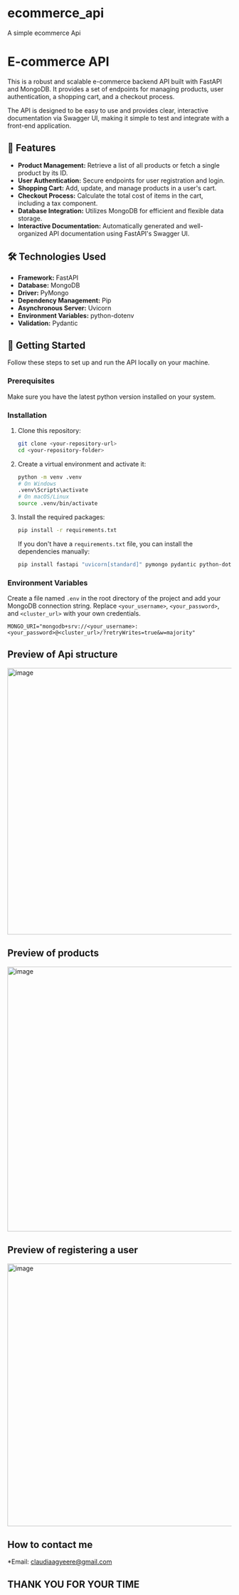 # ecommerce_api
A simple ecommerce Api
# E-commerce API

This is a robust and scalable e-commerce backend API built with FastAPI and MongoDB. It provides a set of endpoints for managing products, user authentication, a shopping cart, and a checkout process.

The API is designed to be easy to use and provides clear, interactive documentation via Swagger UI, making it simple to test and integrate with a front-end application.

## 🚀 Features

* **Product Management:** Retrieve a list of all products or fetch a single product by its ID.
* **User Authentication:** Secure endpoints for user registration and login.
* **Shopping Cart:** Add, update, and manage products in a user's cart.
* **Checkout Process:** Calculate the total cost of items in the cart, including a tax component.
* **Database Integration:** Utilizes MongoDB for efficient and flexible data storage.
* **Interactive Documentation:** Automatically generated and well-organized API documentation using FastAPI's Swagger UI.

## 🛠️ Technologies Used

* **Framework:** FastAPI
* **Database:** MongoDB
* **Driver:** PyMongo
* **Dependency Management:** Pip
* **Asynchronous Server:** Uvicorn
* **Environment Variables:** python-dotenv
* **Validation:** Pydantic

## 🚀 Getting Started

Follow these steps to set up and run the API locally on your machine.

### Prerequisites

Make sure you have the latest python version installed on your system.

### Installation

1.  Clone this repository:

    ```bash
    git clone <your-repository-url>
    cd <your-repository-folder>
    ```

2.  Create a virtual environment and activate it:

    ```bash
    python -m venv .venv
    # On Windows
    .venv\Scripts\activate
    # On macOS/Linux
    source .venv/bin/activate
    ```

3.  Install the required packages:

    ```bash
    pip install -r requirements.txt
    ```

    If you don't have a `requirements.txt` file, you can install the dependencies manually:

    ```bash
    pip install fastapi "uvicorn[standard]" pymongo pydantic python-dotenv
    ```

### Environment Variables

Create a file named `.env` in the root directory of the project and add your MongoDB connection string. Replace `<your_username>`, `<your_password>`, and `<cluster_url>` with your own credentials.

```env
MONGO_URI="mongodb+srv://<your_username>:<your_password>@<cluster_url>/?retryWrites=true&w=majority"
```
## Preview of Api structure
<img width="860" height="598" alt="image" src="https://github.com/user-attachments/assets/c930eeed-5b66-4613-b24a-286857a87393" />

## Preview of products
<img width="879" height="594" alt="image" src="https://github.com/user-attachments/assets/ab7da60e-c9e9-45bb-aed7-b4301afdb2fe" />

## Preview of registering a user
<img width="957" height="589" alt="image" src="https://github.com/user-attachments/assets/4ec12862-9e32-4742-8fd2-ccbeae14257e" />

## How to contact me
*Email: claudiaagyeere@gmail.com

## THANK YOU FOR YOUR TIME

